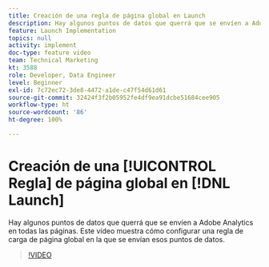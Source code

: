 ```yaml
---
title: Creación de una regla de página global en Launch
description: Hay algunos puntos de datos que querrá que se envíen a Adobe Analytics en todas las páginas. Este vídeo muestra cómo configurar una regla de carga de página global para enviar esos puntos de datos.
feature: Launch Implementation
topics: null
activity: implement
doc-type: feature video
team: Technical Marketing
kt: 3588
role: Developer, Data Engineer
level: Beginner
exl-id: 7c72ec72-3de8-4472-a1de-c47f54d61d61
source-git-commit: 32424f3f2b05952fe4df9ea91dcbe51684cee905
workflow-type: ht
source-wordcount: '86'
ht-degree: 100%

---
```


# Creación de una [!UICONTROL Regla] de página global en [!DNL Launch]

Hay algunos puntos de datos que querrá que se envíen a Adobe Analytics en todas las páginas. Este vídeo muestra cómo configurar una regla de carga de página global en la que se envían esos puntos de datos.

>[!VIDEO](https://video.tv.adobe.com/v/28769/?quality=12)
